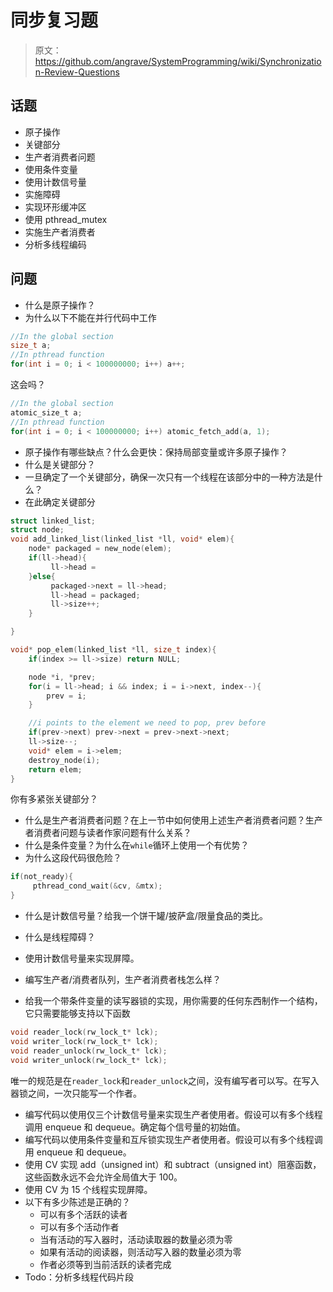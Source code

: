 # 同步复习题

> 原文：<https://github.com/angrave/SystemProgramming/wiki/Synchronization-Review-Questions>

## 话题

*   原子操作
*   关键部分
*   生产者消费者问题
*   使用条件变量
*   使用计数信号量
*   实施障碍
*   实现环形缓冲区
*   使用 pthread_mutex
*   实施生产者消费者
*   分析多线程编码

## 问题

*   什么是原子操作？
*   为什么以下不能在并行代码中工作

```c
//In the global section
size_t a;
//In pthread function
for(int i = 0; i < 100000000; i++) a++;
```

这会吗？

```c
//In the global section
atomic_size_t a;
//In pthread function
for(int i = 0; i < 100000000; i++) atomic_fetch_add(a, 1);
```

*   原子操作有哪些缺点？什么会更快：保持局部变量或许多原子操作？
*   什么是关键部分？
*   一旦确定了一个关键部分，确保一次只有一个线程在该部分中的一种方法是什么？
*   在此确定关键部分

```c
struct linked_list;
struct node;
void add_linked_list(linked_list *ll, void* elem){
    node* packaged = new_node(elem);
    if(ll->head){
         ll->head = 
    }else{
         packaged->next = ll->head;
         ll->head = packaged;
         ll->size++;
    }

}

void* pop_elem(linked_list *ll, size_t index){
    if(index >= ll->size) return NULL;

    node *i, *prev;
    for(i = ll->head; i && index; i = i->next, index--){
        prev = i;
    }

    //i points to the element we need to pop, prev before
    if(prev->next) prev->next = prev->next->next;
    ll->size--;
    void* elem = i->elem;
    destroy_node(i);
    return elem;
}
```

你有多紧张关键部分？

*   什么是生产者消费者问题？在上一节中如何使用上述生产者消费者问题？生产者消费者问题与读者作家问题有什么关系？
*   什么是条件变量？为什么在`while`循环上使用一个有优势？
*   为什么这段代码很危险？

```c
if(not_ready){
     pthread_cond_wait(&cv, &mtx);
}
```

*   什么是计数信号量？给我一个饼干罐/披萨盒/限量食品的类比。
*   什么是线程障碍？
*   使用计数信号量来实现屏障。

*   编写生产者/消费者队列，生产者消费者栈怎么样？

*   给我一个带条件变量的读写器锁的实现，用你需要的任何东西制作一个结构，它只需要能够支持以下函数

```c
void reader_lock(rw_lock_t* lck);
void writer_lock(rw_lock_t* lck);
void reader_unlock(rw_lock_t* lck);
void writer_unlock(rw_lock_t* lck);
```

唯一的规范是在`reader_lock`和`reader_unlock`之间，没有编写者可以写。在写入器锁之间，一次只能写一个作者。

*   编写代码以使用仅三个计数信号量来实现生产者使用者。假设可以有多个线程调用 enqueue 和 dequeue。确定每个信号量的初始值。
*   编写代码以使用条件变量和互斥锁实现生产者使用者。假设可以有多个线程调用 enqueue 和 dequeue。
*   使用 CV 实现 add（unsigned int）和 subtract（unsigned int）阻塞函数，这些函数永远不会允许全局值大于 100。
*   使用 CV 为 15 个线程实现屏障。
*   以下有多少陈述是正确的？
    *   可以有多个活跃的读者
    *   可以有多个活动作者
    *   当有活动的写入器时，活动读取器的数量必须为零
    *   如果有活动的阅读器，则活动写入器的数量必须为零
    *   作者必须等到当前活跃的读者完成
*   Todo：分析多线程代码片段